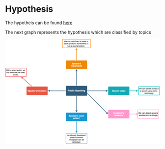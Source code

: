 # Hypothesis
The hypotheis can be found [here](https://docs.google.com/spreadsheets/d/1wjnJ0qdHyTWhMLoig0DsLgHCwX7kX-l0DZu4tixEUgo/edit#gid=0)

The next graph represents the hypothesis which are classified by topics

![](images/Map_PublicSpeaking.png)

